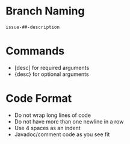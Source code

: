 # Branch Naming
`issue-##-description`

# Commands
- [desc] for required arguments
- {desc} for optional arguments

# Code Format
- Do not wrap long lines of code
- Do not have more than one newline in a row
- Use 4 spaces as an indent
- Javadoc/comment code as you see fit
